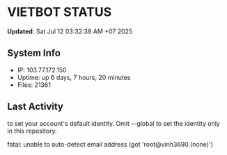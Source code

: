 # VIETBOT STATUS
**Updated**: Sat Jul 12 03:32:38 AM +07 2025

## System Info
- IP: 103.77.172.150
- Uptime: up 6 days, 7 hours, 20 minutes
- Files: 21361

## Last Activity

to set your account's default identity.
Omit --global to set the identity only in this repository.

fatal: unable to auto-detect email address (got 'root@vinh3690.(none)')
